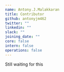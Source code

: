 ```yaml
---
name: Antony.J.Malakkaran
title: Contributor
github: antonyjm462
twitter: ""
linkedin: ""
slack: ""
joining_date: ""
core: false
intern: false
operations: false
---
```


Still waiting for this
